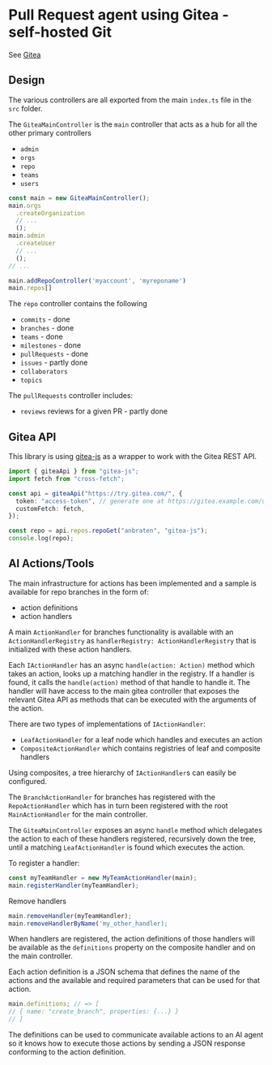 # Pull Request agent using Gitea - self-hosted Git

See [Gitea](https://github.com/go-gitea/gitea)

## Design

The various controllers are all exported from the main `index.ts` file in the `src` folder.

The `GiteaMainController` is the `main` controller that acts as a hub for all the other primary controllers

- `admin`
- `orgs`
- `repo`
- `teams`
- `users`

```ts
const main = new GiteaMainController();
main.orgs
  .createOrganization
  // ...
  ();
main.admin
  .createUser
  // ...
  ();
// ...

main.addRepoController('myaccount', 'myreponame')
main.repos[]
```

The `repo` controller contains the following

- `commits` - done
- `branches` - done
- `teams` - done
- `milestones` - done
- `pullRequests` - done
- `issues` - partly done
- `collaborators`
- `topics`

The `pullRequests` controller includes:

- `reviews` reviews for a given PR - partly done

## Gitea API

This library is using [gitea-js](https://www.npmjs.com/package/gitea-js) as a wrapper to work with the Gitea REST API.

```ts
import { giteaApi } from "gitea-js";
import fetch from "cross-fetch";

const api = giteaApi("https://try.gitea.com/", {
  token: "access-token", // generate one at https://gitea.example.com/user/settings/applications
  customFetch: fetch,
});

const repo = api.repos.repoGet("anbraten", "gitea-js");
console.log(repo);
```

## AI Actions/Tools

The main infrastructure for actions has been implemented and a sample is available for repo branches in the form of:

- action definitions
- action handlers

A main `ActionHandler` for branches functionality is available with an `ActionHandlerRegistry` as `handlerRegistry: ActionHandlerRegistry` that is initialized with these action handlers.

Each `IActionHandler` has an async `handle(action: Action)` method which takes an action, looks up a matching handler in the registry. If a handler is found, it calls the `handle(action)` method of that handle to handle it. The handler will have access to the main gitea controller that exposes the relevant Gitea API as methods that can be executed with the arguments of the action.

There are two types of implementations of `IActionHandler`:

- `LeafActionHandler` for a leaf node which handles and executes an action
- `CompositeActionHandler` which contains registries of leaf and composite handlers

Using composites, a tree hierarchy of `IActionHandler`s can easily be configured.

The `BranchActionHandler` for branches has registered with the `RepoActionHandler` which has in turn been registered with the root `MainActionHandler` for the main controller.

The `GiteaMainController` exposes an async `handle` method which delegates the action to each of these handlers registered, recursively down the tree, until a matching `LeafActionHandler` is found which executes the action.

To register a handler:

```ts
const myTeamHandler = new MyTeamActionHandler(main);
main.registerHandler(myTeamHandler);
```

Remove handlers

```ts
main.removeHandler(myTeamHandler);
main.removeHandlerByName('my_other_handler);
```

When handlers are registered, the action definitions of those handlers will be available as the `definitions` property on the composite handler and on the main controller.

Each action definition is a JSON schema that defines the name of the actions and the available and required parameters that can be used for that action.

```ts
main.definitions; // => [
// { name: "create_branch", properties: {...} }
// ]
```

The definitions can be used to communicate available actions to an AI agent so it knows how to execute those actions by sending a JSON response conforming to the action definition.
